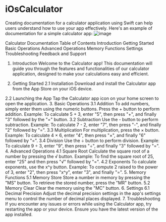 # iOsCalculator

Creating documentation for a calculator application using Swift can help users understand how to use your app effectively. Here's an example of documentation for a simple calculator app:
![image](https://github.com/Johnpepsi/iOsCalculator/assets/112512965/3a00fc39-d06c-464f-918d-e1761da3098f)

Calculator Documentation
Table of Contents
Introduction
Getting Started
Basic Operations
Advanced Operations
Memory Functions
Settings
Troubleshooting
Feedback and Support
1. Introduction
Welcome to the Calculator app! This documentation will guide you through the features and functionalities of our calculator application, designed to make your calculations easy and efficient.

2. Getting Started
2.1 Installation
Download and install the Calculator app from the App Store on your iOS device.

2.2 Launching the App
Tap the Calculator app icon on your home screen to open the application.
3. Basic Operations
3.1 Addition
To add numbers, simply enter them using the numeric buttons.
Press the + button to perform addition.
Example: To calculate 5 + 3, enter "5", then press "+", and finally "3" followed by the "=" button.
3.2 Subtraction
Use the - button to perform subtraction.
Example: To calculate 7 - 2, enter "7", then press "-", and finally "2" followed by "=".
3.3 Multiplication
For multiplication, press the × button.
Example: To calculate 4 × 6, enter "4", then press "×", and finally "6" followed by "=".
3.4 Division
Use the ÷ button to perform division.
Example: To calculate 9 ÷ 3, enter "9", then press "÷", and finally "3" followed by "=".
4. Advanced Operations
4.1 Square Root
Calculate the square root of a number by pressing the √ button.
Example: To find the square root of 25, enter "25" and then press "√" followed by "=".
4.2 Exponents
To calculate exponents, use the x^y button.
Example: To compute 2 raised to the power of 3, enter "2", then press "x^y", enter "3", and finally "=".
5. Memory Functions
5.1 Memory Store
Store a number in memory by pressing the "MS" button.
To retrieve the stored number, press the "MR" button.
5.2 Memory Clear
Clear the memory using the "MC" button.
6. Settings
6.1 Decimal Precision
Adjust the decimal precision settings in the app's settings menu to control the number of decimal places displayed.
7. Troubleshooting
If you encounter any issues or errors while using the Calculator app, try restarting the app or your device.
Ensure you have the latest version of the app installed.
